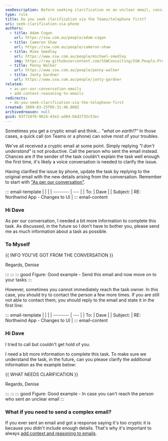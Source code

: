 ```yaml
---
seoDescription: Before seeking clarification on an unclear email, consider initiating a phone call or Teams conversation to resolve any misunderstandings.
type: rule
title: Do you seek clarification via the Teams/telephone first?
uri: seek-clarification-via-phone
authors:
  - title: Adam Cogan
    url: https://ssw.com.au/people/adam-cogan
  - title: Cameron Shaw
    url: https://ssw.com.au/people/cameron-shaw
  - title: Mike Smedley
    url: https://www.ssw.com.au/people/michael-smedley
    img: https://raw.githubusercontent.com/SSWConsulting/SSW.People.Profiles/main/Michael-Smedley/Images/Michael-Smedley-Profile.jpg
  - title: Penny Walker
    url: https://www.ssw.com.au/people/penny-walker
  - title: Jonty Gardner
    url: https://www.ssw.com.au/people/jonty-gardner
related:
  - as-per-our-conversation-emails
  - add-context-reasoning-to-emails
redirects:
  - do-you-seek-clarification-via-the-telephone-first
created: 2009-03-25T05:31:48.000Z
archivedreason: null
guid: 03f728f0-9624-43e2-ad04-bbd2735c53ec
---
```


Sometimes you get a cryptic email and think... _"what on earth!?"_ In those cases, a quick call (on Teams or a phone) can solve most of your troubles.

We've all received a cryptic email at some point. Simply replying _"I don't understand"_ is not productive. Call the person who sent the email instead. Chances are if the sender of the task couldn't explain the task well enough the first time, it's likely a voice conversation is needed to clarify the issue.

<!--endintro-->

Having clarified the issue by phone, update the task by replying to the original email with the new details arising from the conversation. Remember to start with ["As per our conversation"](/as-per-our-conversation-emails).

::: email-template
| | |
| -------- | --- |
| To: | Dave |
| Subject: | RE: Northwind App - Changes to UI |
::: email-content

### Hi Dave

As per our conversation, I needed a bit more information to complete this task. As discussed, in the future so I don't have to bother you, please send me as much information about a task as possible.

### To Myself

{{ INFO YOU'VE GOT FROM THE CONVERSATION }}

Regards,
Denise

:::
:::
::: good
Figure: Good example - Send this email and now move on to your tasks
:::

However, sometimes you cannot immediately reach the task owner. In this case, you should try to contact the person a few more times. If you are still not able to contact them, you should reply to the email and state it in the first line:

::: email-template
| | |
| -------- | --- |
| To: | Dave |
| Subject: | RE: Northwind App - Changes to UI |
::: email-content

### Hi Dave

I tried to call but couldn't get hold of you.

I need a bit more information to complete this task. To make sure we understand the task, in the future, can you please clarify the additional information as the example below:

{{ WHAT NEEDS CLARIFICATION }}

Regards,
Denise

:::
:::
::: good
Figure: Good example - In case you can't reach the person who sent an unclear email
:::

### What if you need to send a complex email?

If you ever sent an email and got a response saying it's too cryptic it is because you didn't include enough details. That's why it's important to always [add context and reasoning to emails](/do-you-add-context-reasoning-to-your-emails).
